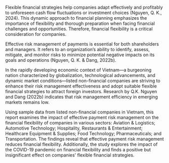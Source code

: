Flexible financial strategies help companies adapt effectively and profitably to unforeseen cash flow fluctuations or investment choices (Nguyen, Q. K., 2024). This dynamic approach to financial planning emphasizes the importance of flexibility and thorough preparation when facing financial challenges and opportunities. Therefore, financial flexibility is a critical consideration for companies.

Effective risk management of payments is essential for both shareholders and managers. It refers to an organization’s ability to identify, assess, mitigate, and monitor risks to minimize potential negative impacts on its goals and operations (Nguyen, Q. K. & Dang, 2022b).

In the rapidly developing economic context of Vietnam—a burgeoning nation characterized by globalization, technological advancements, and dynamic market conditions—listed non-financial companies are striving to enhance their risk management effectiveness and adopt suitable flexible financial strategies to attract foreign investors. Research by Q.K. Nguyen and Dang (2022b) indicates that risk management efficiency in emerging markets remains low.

Using sample data from listed non-financial companies in Vietnam, this report examines the impact of effective payment risk management on the financial flexibility of companies in various sectors: Aviation & Logistics; Automotive Technology; Hospitality, Restaurants & Entertainment; Healthcare Equipment & Supplies; Food Technology; Pharmaceuticals; and Transportation. The findings reveal that effective payment risk management reduces financial flexibility. Additionally, the study explores the impact of the COVID-19 pandemic on financial flexibility and finds a positive but insignificant effect on companies' flexible financial strategies.
